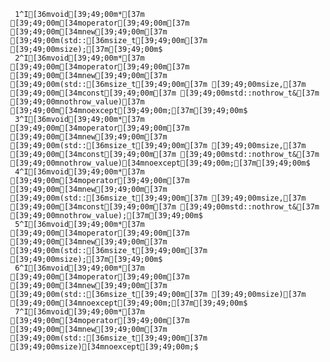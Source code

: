      1^I[36mvoid[39;49;00m*[37m [39;49;00m[34moperator[39;49;00m[37m [39;49;00m[34mnew[39;49;00m[37m [39;49;00m(std::[36msize_t[39;49;00m[37m [39;49;00msize);[37m[39;49;00m$
     2^I[36mvoid[39;49;00m*[37m [39;49;00m[34moperator[39;49;00m[37m [39;49;00m[34mnew[39;49;00m[37m [39;49;00m(std::[36msize_t[39;49;00m[37m [39;49;00msize,[37m [39;49;00m[34mconst[39;49;00m[37m [39;49;00mstd::nothrow_t&[37m [39;49;00mnothrow_value)[37m [39;49;00m[34mnoexcept[39;49;00m;[37m[39;49;00m$
     3^I[36mvoid[39;49;00m*[37m [39;49;00m[34moperator[39;49;00m[37m [39;49;00m[34mnew[39;49;00m[37m [39;49;00m(std::[36msize_t[39;49;00m[37m [39;49;00msize,[37m [39;49;00m[34mconst[39;49;00m[37m [39;49;00mstd::nothrow_t&[37m [39;49;00mnothrow_value)[34mnoexcept[39;49;00m;[37m[39;49;00m$
     4^I[36mvoid[39;49;00m*[37m [39;49;00m[34moperator[39;49;00m[37m [39;49;00m[34mnew[39;49;00m[37m [39;49;00m(std::[36msize_t[39;49;00m[37m [39;49;00msize,[37m [39;49;00m[34mconst[39;49;00m[37m [39;49;00mstd::nothrow_t&[37m [39;49;00mnothrow_value);[37m[39;49;00m$
     5^I[36mvoid[39;49;00m*[37m [39;49;00m[34moperator[39;49;00m[37m [39;49;00m[34mnew[39;49;00m[37m [39;49;00m(std::[36msize_t[39;49;00m[37m [39;49;00msize);[37m[39;49;00m$
     6^I[36mvoid[39;49;00m*[37m [39;49;00m[34moperator[39;49;00m[37m [39;49;00m[34mnew[39;49;00m[37m [39;49;00m(std::[36msize_t[39;49;00m[37m [39;49;00msize)[37m [39;49;00m[34mnoexcept[39;49;00m;[37m[39;49;00m$
     7^I[36mvoid[39;49;00m*[37m [39;49;00m[34moperator[39;49;00m[37m [39;49;00m[34mnew[39;49;00m[37m [39;49;00m(std::[36msize_t[39;49;00m[37m [39;49;00msize)[34mnoexcept[39;49;00m;$
